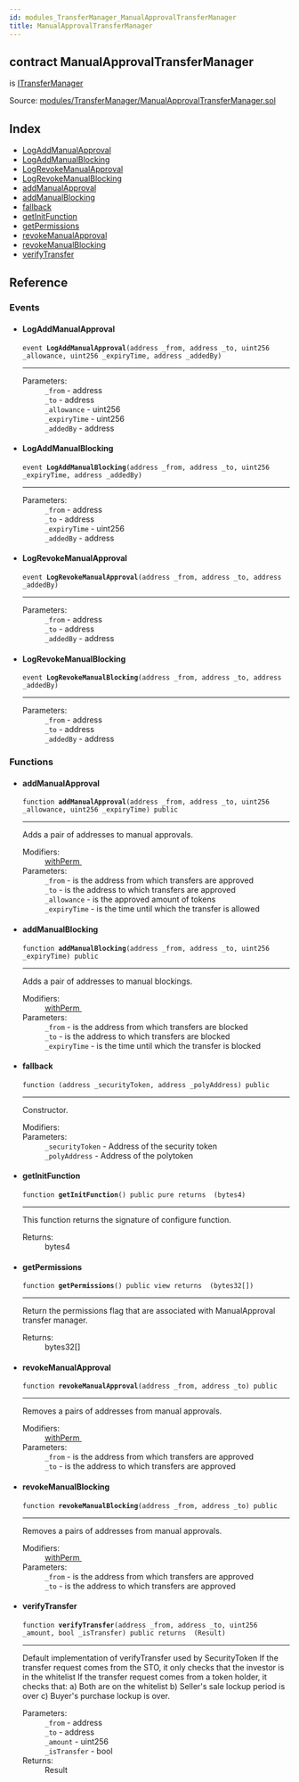 ```yaml
---
id: modules_TransferManager_ManualApprovalTransferManager
title: ManualApprovalTransferManager
---
```


<div class="contract-doc"><div class="contract"><h2 class="contract-header"><span class="contract-kind">contract</span> ManualApprovalTransferManager</h2><p class="base-contracts"><span>is</span> <a href="modules_TransferManager_ITransferManager.html">ITransferManager</a></p><div class="source">Source: <a href="git+https://github.com/PolymathNetwork/polymath-core/blob/v1.4.0/contracts/modules/TransferManager/ManualApprovalTransferManager.sol" target="_blank">modules/TransferManager/ManualApprovalTransferManager.sol</a></div></div><div class="index"><h2>Index</h2><ul><li><a href="modules_TransferManager_ManualApprovalTransferManager.html#LogAddManualApproval">LogAddManualApproval</a></li><li><a href="modules_TransferManager_ManualApprovalTransferManager.html#LogAddManualBlocking">LogAddManualBlocking</a></li><li><a href="modules_TransferManager_ManualApprovalTransferManager.html#LogRevokeManualApproval">LogRevokeManualApproval</a></li><li><a href="modules_TransferManager_ManualApprovalTransferManager.html#LogRevokeManualBlocking">LogRevokeManualBlocking</a></li><li><a href="modules_TransferManager_ManualApprovalTransferManager.html#addManualApproval">addManualApproval</a></li><li><a href="modules_TransferManager_ManualApprovalTransferManager.html#addManualBlocking">addManualBlocking</a></li><li><a href="modules_TransferManager_ManualApprovalTransferManager.html#">fallback</a></li><li><a href="modules_TransferManager_ManualApprovalTransferManager.html#getInitFunction">getInitFunction</a></li><li><a href="modules_TransferManager_ManualApprovalTransferManager.html#getPermissions">getPermissions</a></li><li><a href="modules_TransferManager_ManualApprovalTransferManager.html#revokeManualApproval">revokeManualApproval</a></li><li><a href="modules_TransferManager_ManualApprovalTransferManager.html#revokeManualBlocking">revokeManualBlocking</a></li><li><a href="modules_TransferManager_ManualApprovalTransferManager.html#verifyTransfer">verifyTransfer</a></li></ul></div><div class="reference"><h2>Reference</h2><div class="events"><h3>Events</h3><ul><li><div class="item event"><span id="LogAddManualApproval" class="anchor-marker"></span><h4 class="name">LogAddManualApproval</h4><div class="body"><code class="signature">event <strong>LogAddManualApproval</strong><span>(address _from, address _to, uint256 _allowance, uint256 _expiryTime, address _addedBy) </span></code><hr/><dl><dt><span class="label-parameters">Parameters:</span></dt><dd><div><code>_from</code> - address</div><div><code>_to</code> - address</div><div><code>_allowance</code> - uint256</div><div><code>_expiryTime</code> - uint256</div><div><code>_addedBy</code> - address</div></dd></dl></div></div></li><li><div class="item event"><span id="LogAddManualBlocking" class="anchor-marker"></span><h4 class="name">LogAddManualBlocking</h4><div class="body"><code class="signature">event <strong>LogAddManualBlocking</strong><span>(address _from, address _to, uint256 _expiryTime, address _addedBy) </span></code><hr/><dl><dt><span class="label-parameters">Parameters:</span></dt><dd><div><code>_from</code> - address</div><div><code>_to</code> - address</div><div><code>_expiryTime</code> - uint256</div><div><code>_addedBy</code> - address</div></dd></dl></div></div></li><li><div class="item event"><span id="LogRevokeManualApproval" class="anchor-marker"></span><h4 class="name">LogRevokeManualApproval</h4><div class="body"><code class="signature">event <strong>LogRevokeManualApproval</strong><span>(address _from, address _to, address _addedBy) </span></code><hr/><dl><dt><span class="label-parameters">Parameters:</span></dt><dd><div><code>_from</code> - address</div><div><code>_to</code> - address</div><div><code>_addedBy</code> - address</div></dd></dl></div></div></li><li><div class="item event"><span id="LogRevokeManualBlocking" class="anchor-marker"></span><h4 class="name">LogRevokeManualBlocking</h4><div class="body"><code class="signature">event <strong>LogRevokeManualBlocking</strong><span>(address _from, address _to, address _addedBy) </span></code><hr/><dl><dt><span class="label-parameters">Parameters:</span></dt><dd><div><code>_from</code> - address</div><div><code>_to</code> - address</div><div><code>_addedBy</code> - address</div></dd></dl></div></div></li></ul></div><div class="functions"><h3>Functions</h3><ul><li><div class="item function"><span id="addManualApproval" class="anchor-marker"></span><h4 class="name">addManualApproval</h4><div class="body"><code class="signature">function <strong>addManualApproval</strong><span>(address _from, address _to, uint256 _allowance, uint256 _expiryTime) </span><span>public </span></code><hr/><div class="description"><p>Adds a pair of addresses to manual approvals.</p></div><dl><dt><span class="label-modifiers">Modifiers:</span></dt><dd><a href="interfaces_IModule.html#withPerm">withPerm </a></dd><dt><span class="label-parameters">Parameters:</span></dt><dd><div><code>_from</code> - is the address from which transfers are approved</div><div><code>_to</code> - is the address to which transfers are approved</div><div><code>_allowance</code> - is the approved amount of tokens</div><div><code>_expiryTime</code> - is the time until which the transfer is allowed</div></dd></dl></div></div></li><li><div class="item function"><span id="addManualBlocking" class="anchor-marker"></span><h4 class="name">addManualBlocking</h4><div class="body"><code class="signature">function <strong>addManualBlocking</strong><span>(address _from, address _to, uint256 _expiryTime) </span><span>public </span></code><hr/><div class="description"><p>Adds a pair of addresses to manual blockings.</p></div><dl><dt><span class="label-modifiers">Modifiers:</span></dt><dd><a href="interfaces_IModule.html#withPerm">withPerm </a></dd><dt><span class="label-parameters">Parameters:</span></dt><dd><div><code>_from</code> - is the address from which transfers are blocked</div><div><code>_to</code> - is the address to which transfers are blocked</div><div><code>_expiryTime</code> - is the time until which the transfer is blocked</div></dd></dl></div></div></li><li><div class="item function"><span id="fallback" class="anchor-marker"></span><h4 class="name">fallback</h4><div class="body"><code class="signature">function <strong></strong><span>(address _securityToken, address _polyAddress) </span><span>public </span></code><hr/><div class="description"><p>Constructor.</p></div><dl><dt><span class="label-modifiers">Modifiers:</span></dt><dd></dd><dt><span class="label-parameters">Parameters:</span></dt><dd><div><code>_securityToken</code> - Address of the security token</div><div><code>_polyAddress</code> - Address of the polytoken</div></dd></dl></div></div></li><li><div class="item function"><span id="getInitFunction" class="anchor-marker"></span><h4 class="name">getInitFunction</h4><div class="body"><code class="signature">function <strong>getInitFunction</strong><span>() </span><span>public </span><span>pure </span><span>returns  (bytes4) </span></code><hr/><div class="description"><p>This function returns the signature of configure function.</p></div><dl><dt><span class="label-return">Returns:</span></dt><dd>bytes4</dd></dl></div></div></li><li><div class="item function"><span id="getPermissions" class="anchor-marker"></span><h4 class="name">getPermissions</h4><div class="body"><code class="signature">function <strong>getPermissions</strong><span>() </span><span>public </span><span>view </span><span>returns  (bytes32[]) </span></code><hr/><div class="description"><p>Return the permissions flag that are associated with ManualApproval transfer manager.</p></div><dl><dt><span class="label-return">Returns:</span></dt><dd>bytes32[]</dd></dl></div></div></li><li><div class="item function"><span id="revokeManualApproval" class="anchor-marker"></span><h4 class="name">revokeManualApproval</h4><div class="body"><code class="signature">function <strong>revokeManualApproval</strong><span>(address _from, address _to) </span><span>public </span></code><hr/><div class="description"><p>Removes a pairs of addresses from manual approvals.</p></div><dl><dt><span class="label-modifiers">Modifiers:</span></dt><dd><a href="interfaces_IModule.html#withPerm">withPerm </a></dd><dt><span class="label-parameters">Parameters:</span></dt><dd><div><code>_from</code> - is the address from which transfers are approved</div><div><code>_to</code> - is the address to which transfers are approved</div></dd></dl></div></div></li><li><div class="item function"><span id="revokeManualBlocking" class="anchor-marker"></span><h4 class="name">revokeManualBlocking</h4><div class="body"><code class="signature">function <strong>revokeManualBlocking</strong><span>(address _from, address _to) </span><span>public </span></code><hr/><div class="description"><p>Removes a pairs of addresses from manual approvals.</p></div><dl><dt><span class="label-modifiers">Modifiers:</span></dt><dd><a href="interfaces_IModule.html#withPerm">withPerm </a></dd><dt><span class="label-parameters">Parameters:</span></dt><dd><div><code>_from</code> - is the address from which transfers are approved</div><div><code>_to</code> - is the address to which transfers are approved</div></dd></dl></div></div></li><li><div class="item function"><span id="verifyTransfer" class="anchor-marker"></span><h4 class="name">verifyTransfer</h4><div class="body"><code class="signature">function <strong>verifyTransfer</strong><span>(address _from, address _to, uint256 _amount, bool _isTransfer) </span><span>public </span><span>returns  (Result) </span></code><hr/><div class="description"><p>Default implementation of verifyTransfer used by SecurityToken If the transfer request comes from the STO, it only checks that the investor is in the whitelist If the transfer request comes from a token holder, it checks that: a) Both are on the whitelist b) Seller&#x27;s sale lockup period is over c) Buyer&#x27;s purchase lockup is over.</p></div><dl><dt><span class="label-parameters">Parameters:</span></dt><dd><div><code>_from</code> - address</div><div><code>_to</code> - address</div><div><code>_amount</code> - uint256</div><div><code>_isTransfer</code> - bool</div></dd><dt><span class="label-return">Returns:</span></dt><dd>Result</dd></dl></div></div></li></ul></div></div></div>
